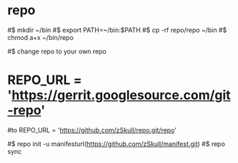 # repo
#$ mkdir ~/bin 
#$ export PATH=~/bin:$PATH 
#$ cp -rf repo/repo ~/bin
#$ chmod a+x ~/bin/repo

#$ change repo to your own repo
#	REPO_URL = 'https://gerrit.googlesource.com/git-repo'
#to	REPO_URL = 'https://github.com/zSkull/repo.git/repo'	

#$ repo init -u manifesturl(https://github.com/zSkull/manifest.git)
#$ repo sync


